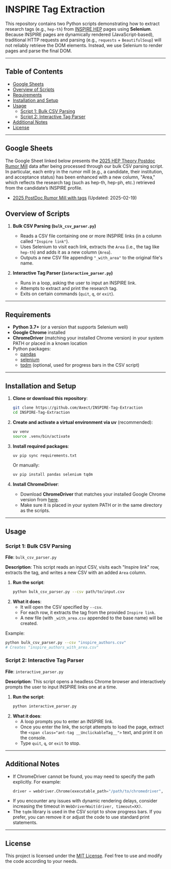# INSPIRE Tag Extraction

This repository contains two Python scripts demonstrating how to extract research tags (e.g., `hep-th`) from [INSPIRE HEP](https://inspirehep.net/) pages using **Selenium**. Because INSPIRE pages are dynamically rendered (JavaScript-based), traditional HTTP requests and parsing (e.g., `requests` + `BeautifulSoup`) will not reliably retrieve the DOM elements. Instead, we use Selenium to render pages and parse the final DOM.

---

## Table of Contents

- [Google Sheets](#google-sheets)
- [Overview of Scripts](#overview-of-scripts)
- [Requirements](#requirements)
- [Installation and Setup](#installation-and-setup)
- [Usage](#usage)
  - [Script 1: Bulk CSV Parsing](#script-1-bulk-csv-parsing)
  - [Script 2: Interactive Tag Parser](#script-2-interactive-tag-parser)
- [Additional Notes](#additional-notes)
- [License](#license)

---

## Google Sheets

The Google Sheet linked below presents the [2025 HEP Theory Postdoc Rumor Mill](https://sites.google.com/site/postdocrumor/) data after being processed through our bulk CSV parsing script. In particular, each entry in the rumor mill (e.g., a candidate, their institution, and acceptance status) has been enhanced with a new column, "Area," which reflects the research tag (such as hep-th, hep-ph, etc.) retrieved from the candidate’s INSPIRE profile.

- [2025 PostDoc Rumor Mill with tags](https://docs.google.com/spreadsheets/d/e/2PACX-1vTap3j7Gasxo00Ftn38vi_tLRjKDuykVQXUsNubHLXVyJqCqAODGCZokT6Jy_3rWU9e39JzJu9j3gpx/pubhtml) (Updated: 2025-02-19)

## Overview of Scripts

1. **Bulk CSV Parsing (`bulk_csv_parser.py`)**  
   - Reads a CSV file containing one or more INSPIRE links (in a column called `"Inspire link"`).  
   - Uses Selenium to visit each link, extracts the `Area` (i.e., the tag like `hep-th`) and adds it as a new column (`Area`).  
   - Outputs a new CSV file appending `"_with_area"` to the original file's name.

2. **Interactive Tag Parser (`interactive_parser.py`)**  
   - Runs in a loop, asking the user to input an INSPIRE link.  
   - Attempts to extract and print the research tag.  
   - Exits on certain commands (`quit`, `q`, or `exit`).

---

## Requirements

- **Python 3.7+** (or a version that supports Selenium well)
- **Google Chrome** installed
- **ChromeDriver** (matching your installed Chrome version) in your system PATH or placed in a known location
- Python packages:
  - [pandas](https://pypi.org/project/pandas/)
  - [selenium](https://pypi.org/project/selenium/)
  - [tqdm](https://pypi.org/project/tqdm/) (optional, used for progress bars in the CSV script)

---

## Installation and Setup

1. **Clone or download this repository**:
   ```bash
   git clone https://github.com/Axect/INSPIRE-Tag-Extraction
   cd INSPIRE-Tag-Extraction
   ```

2. **Create and activate a virtual environment via uv** (recommended):
   ```bash
   uv venv
   source .venv/bin/activate
   ```

3. **Install required packages**:
   ```bash
   uv pip sync requirements.txt
   ```
   Or manually:
   ```bash
   uv pip install pandas selenium tqdm
   ```

4. **Install ChromeDriver**:  
   - Download **ChromeDriver** that matches your installed Google Chrome version from [here](https://chromedriver.chromium.org/downloads).  
   - Make sure it is placed in your system PATH or in the same directory as the scripts.

---

## Usage

### Script 1: Bulk CSV Parsing

**File**: `bulk_csv_parser.py`

**Description**: This script reads an input CSV, visits each "Inspire link" row, extracts the tag, and writes a new CSV with an added `Area` column.

1. **Run the script**:
   ```bash
   python bulk_csv_parser.py --csv path/to/input.csv
   ```
2. **What it does**:
   - It will open the CSV specified by `--csv`.
   - For each row, it extracts the tag from the provided `Inspire link`.
   - A new file (with `_with_area.csv` appended to the base name) will be created.

Example:
```bash
python bulk_csv_parser.py --csv "inspire_authors.csv"
# Creates "inspire_authors_with_area.csv"
```

### Script 2: Interactive Tag Parser

**File**: `interactive_parser.py`

**Description**: This script opens a headless Chrome browser and interactively prompts the user to input INSPIRE links one at a time.

1. **Run the script**:
   ```bash
   python interactive_parser.py
   ```
2. **What it does**:
   - A loop prompts you to enter an INSPIRE link. 
   - Once you enter the link, the script attempts to load the page, extract the `<span class="ant-tag __UnclickableTag__">` text, and print it on the console.
   - Type `quit`, `q`, or `exit` to stop.

---

## Additional Notes

- If ChromeDriver cannot be found, you may need to specify the path explicitly. For example:
  ```python
  driver = webdriver.Chrome(executable_path="/path/to/chromedriver", options=chrome_options)
  ```
- If you encounter any issues with dynamic rendering delays, consider increasing the timeout in `WebDriverWait(driver, timeout=XX)`.
- The `tqdm` library is used in the CSV script to show progress bars. If you prefer, you can remove it or adjust the code to use standard print statements.

---

## License

This project is licensed under the [MIT License](LICENSE). Feel free to use and modify the code according to your needs.
